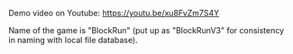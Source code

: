 Demo video on Youtube: https://youtu.be/xu8FvZm7S4Y

Name of the game is "BlockRun" (put up as "BlockRunV3" for consistency in naming with local file database).
